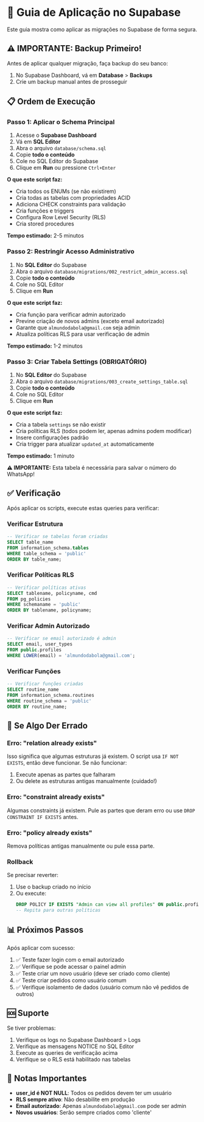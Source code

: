 # 🚀 Guia de Aplicação no Supabase

Este guia mostra como aplicar as migrações no Supabase de forma segura.

## ⚠️ IMPORTANTE: Backup Primeiro!

Antes de aplicar qualquer migração, faça backup do seu banco:

1. No Supabase Dashboard, vá em **Database** > **Backups**
2. Crie um backup manual antes de prosseguir

## 📋 Ordem de Execução

### Passo 1: Aplicar o Schema Principal

1. Acesse o **Supabase Dashboard**
2. Vá em **SQL Editor**
3. Abra o arquivo `database/schema.sql`
4. Copie **todo o conteúdo**
5. Cole no SQL Editor do Supabase
6. Clique em **Run** ou pressione `Ctrl+Enter`

**O que este script faz:**
- Cria todos os ENUMs (se não existirem)
- Cria todas as tabelas com propriedades ACID
- Adiciona CHECK constraints para validação
- Cria funções e triggers
- Configura Row Level Security (RLS)
- Cria stored procedures

**Tempo estimado:** 2-5 minutos

### Passo 2: Restringir Acesso Administrativo

1. No **SQL Editor** do Supabase
2. Abra o arquivo `database/migrations/002_restrict_admin_access.sql`
3. Copie **todo o conteúdo**
4. Cole no SQL Editor
5. Clique em **Run**

**O que este script faz:**
- Cria função para verificar admin autorizado
- Previne criação de novos admins (exceto email autorizado)
- Garante que `almundodabola@gmail.com` seja admin
- Atualiza políticas RLS para usar verificação de admin

**Tempo estimado:** 1-2 minutos

### Passo 3: Criar Tabela Settings (OBRIGATÓRIO)

1. No **SQL Editor** do Supabase
2. Abra o arquivo `database/migrations/003_create_settings_table.sql`
3. Copie **todo o conteúdo**
4. Cole no SQL Editor
5. Clique em **Run**

**O que este script faz:**
- Cria a tabela `settings` se não existir
- Cria políticas RLS (todos podem ler, apenas admins podem modificar)
- Insere configurações padrão
- Cria trigger para atualizar `updated_at` automaticamente

**Tempo estimado:** 1 minuto

**⚠️ IMPORTANTE:** Esta tabela é necessária para salvar o número do WhatsApp!

## ✅ Verificação

Após aplicar os scripts, execute estas queries para verificar:

### Verificar Estrutura

```sql
-- Verificar se tabelas foram criadas
SELECT table_name 
FROM information_schema.tables 
WHERE table_schema = 'public' 
ORDER BY table_name;
```

### Verificar Políticas RLS

```sql
-- Verificar políticas ativas
SELECT tablename, policyname, cmd 
FROM pg_policies 
WHERE schemaname = 'public'
ORDER BY tablename, policyname;
```

### Verificar Admin Autorizado

```sql
-- Verificar se email autorizado é admin
SELECT email, user_types 
FROM public.profiles 
WHERE LOWER(email) = 'almundodabola@gmail.com';
```

### Verificar Funções

```sql
-- Verificar funções criadas
SELECT routine_name 
FROM information_schema.routines 
WHERE routine_schema = 'public'
ORDER BY routine_name;
```

## 🔧 Se Algo Der Errado

### Erro: "relation already exists"

Isso significa que algumas estruturas já existem. O script usa `IF NOT EXISTS`, então deve funcionar. Se não funcionar:

1. Execute apenas as partes que falharam
2. Ou delete as estruturas antigas manualmente (cuidado!)

### Erro: "constraint already exists"

Algumas constraints já existem. Pule as partes que deram erro ou use `DROP CONSTRAINT IF EXISTS` antes.

### Erro: "policy already exists"

Remova políticas antigas manualmente ou pule essa parte.

### Rollback

Se precisar reverter:

1. Use o backup criado no início
2. Ou execute:
   ```sql
   DROP POLICY IF EXISTS "Admin can view all profiles" ON public.profiles;
   -- Repita para outras políticas
   ```

## 📊 Próximos Passos

Após aplicar com sucesso:

1. ✅ Teste fazer login com o email autorizado
2. ✅ Verifique se pode acessar o painel admin
3. ✅ Teste criar um novo usuário (deve ser criado como cliente)
4. ✅ Teste criar pedidos como usuário comum
5. ✅ Verifique isolamento de dados (usuário comum não vê pedidos de outros)

## 🆘 Suporte

Se tiver problemas:

1. Verifique os logs no Supabase Dashboard > Logs
2. Verifique as mensagens NOTICE no SQL Editor
3. Execute as queries de verificação acima
4. Verifique se o RLS está habilitado nas tabelas

## 📝 Notas Importantes

- **user_id é NOT NULL**: Todos os pedidos devem ter um usuário
- **RLS sempre ativo**: Não desabilite em produção
- **Email autorizado**: Apenas `almundodabola@gmail.com` pode ser admin
- **Novos usuários**: Serão sempre criados como 'cliente'

